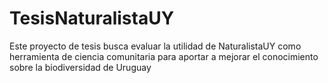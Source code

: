 # TesisNaturalistaUY

Este proyecto de tesis busca evaluar la utilidad de NaturalistaUY como herramienta de ciencia comunitaria para aportar a mejorar el conocimiento sobre la biodiversidad de Uruguay
